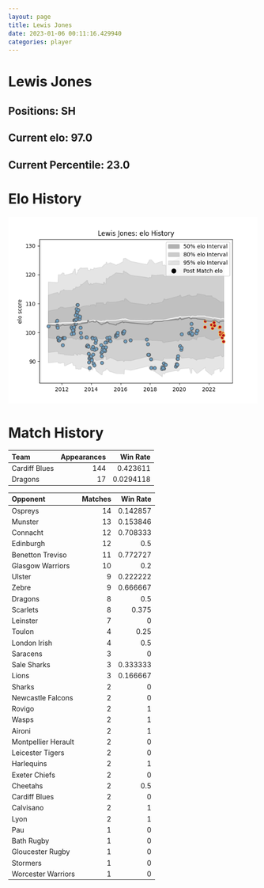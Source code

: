 ```yaml
---  
layout: page  
title: Lewis Jones  
date: 2023-01-06 00:11:16.429940  
categories: player  
---
```

# Lewis Jones

## Positions: SH

## Current elo: 97.0

## Current Percentile: 23.0

# Elo History


![elo history](history_LewisJones.png)
# Match History


| Team          |   Appearances |   Win Rate |
|:--------------|--------------:|-----------:|
| Cardiff Blues |           144 |  0.423611  |
| Dragons       |            17 |  0.0294118 |

| Opponent            |   Matches |   Win Rate |
|:--------------------|----------:|-----------:|
| Ospreys             |        14 |   0.142857 |
| Munster             |        13 |   0.153846 |
| Connacht            |        12 |   0.708333 |
| Edinburgh           |        12 |   0.5      |
| Benetton Treviso    |        11 |   0.772727 |
| Glasgow Warriors    |        10 |   0.2      |
| Ulster              |         9 |   0.222222 |
| Zebre               |         9 |   0.666667 |
| Dragons             |         8 |   0.5      |
| Scarlets            |         8 |   0.375    |
| Leinster            |         7 |   0        |
| Toulon              |         4 |   0.25     |
| London Irish        |         4 |   0.5      |
| Saracens            |         3 |   0        |
| Sale Sharks         |         3 |   0.333333 |
| Lions               |         3 |   0.166667 |
| Sharks              |         2 |   0        |
| Newcastle Falcons   |         2 |   0        |
| Rovigo              |         2 |   1        |
| Wasps               |         2 |   1        |
| Aironi              |         2 |   1        |
| Montpellier Herault |         2 |   0        |
| Leicester Tigers    |         2 |   0        |
| Harlequins          |         2 |   1        |
| Exeter Chiefs       |         2 |   0        |
| Cheetahs            |         2 |   0.5      |
| Cardiff Blues       |         2 |   0        |
| Calvisano           |         2 |   1        |
| Lyon                |         2 |   1        |
| Pau                 |         1 |   0        |
| Bath Rugby          |         1 |   0        |
| Gloucester Rugby    |         1 |   0        |
| Stormers            |         1 |   0        |
| Worcester Warriors  |         1 |   0        |